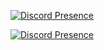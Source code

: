 [![Discord Presence](https://lanyard.cnrad.dev/api/1084311416229601301)](https://discord.com/users/1084311416229601301)

[![Discord Presence](https://lanyard.cnrad.dev/api/822858000808017930)](https://discord.com/users/822858000808017930)
